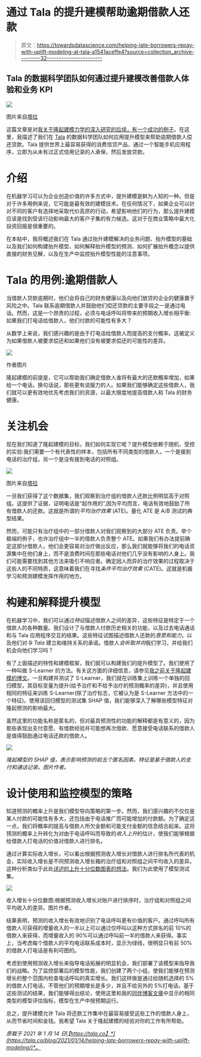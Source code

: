 # 通过 Tala 的提升建模帮助逾期借款人还款

> 原文：<https://towardsdatascience.com/helping-late-borrowers-repay-with-uplift-modeling-at-tala-a1541aceffe4?source=collection_archive---------32----------------------->

## Tala 的数据科学团队如何通过提升建模改善借款人体验和业务 KPI

![](img/259a4ba1358d4f78355f45cae942701d.png)

图片来自[塔拉](https://tala.co/)

这篇文章是对[我关于隆起建模力学的深入研究的后续，有一个成功的例子](/supercharging-customer-touchpoints-with-uplift-modeling-9913ddf62c1)。在这里，我描述了我们在 [Tala](https://tala.co/) 的数据科学团队如何应用提升模型来帮助逾期借款人偿还贷款。Tala 提供世界上最容易获得的消费信贷产品，通过一个智能手机应用程序，立即为从未有过正式信用记录的人承保，然后发放贷款。

# 介绍

在机器学习可以为企业创造价值的许多方式中，提升建模是鲜为人知的一种。但是对于许多用例来说，它可能是最有效的建模技术。在任何情况下，如果企业可以针对不同的客户有选择地采取代价高昂的行动，希望影响他们的行为，那么提升建模应该是找到受该行动影响最大的客户子集的有力候选。这对于在商业策略中最大化投资回报是很重要的。

在本帖中，我将概述我们在 Tala 通过抬升建模解决的业务问题、抬升模型的基础以及我们如何构建抬升模型、如何解释抬升模型的预测、如何扩展抬升概念以提供直接的财务见解，以及在生产中监控抬升模型性能的注意事项。

# Tala 的用例:逾期借款人

当借款人贷款逾期时，他们会将自己的财务健康以及向他们放贷的企业的健康置于风险之中。Tala 联系逾期借款人并鼓励他们偿还贷款的主要手段之一是通过电话。然而，这是一个昂贵的过程，必须与电话呼叫将带来的预期收入增长相平衡:如果我们打电话给借款人，他们付款的可能性有多大？

从数学上来说，我们感兴趣的是由于打电话给借款人而提高的支付概率。这被定义为如果借款人被要求偿还和如果他们没有被要求偿还的可能性的差异。

![](img/d740a1f01eee777f1f9f93dda54d1f9e.png)

作者图片

隆起建模的前提是，它可以帮助我们确定借款人谁将有最大的还款概率增加，如果给一个电话。换句话说，那些更有说服力的人。如果我们能够确定这些借款人，我们就可以更有效地优先考虑我们的资源，以最大限度地提高借款人和 Tala 的财务健康。

# 关注机会

现在我们知道了隆起建模的目标，我们如何实现它呢？提升模型依赖于随机、受控的实验:我们需要一个有代表性的样本，包括所有不同类型的借款人，一个是接到电话的治疗组，另一个是没有接到电话的对照组。

![](img/b3a9d00358cf90ab4e06fd614abfdbe1.png)

图片来自[塔拉](https://tala.co/)

一旦我们获得了这个数据集，我们观察到治疗组的借款人还款比例明显高于对照组。这提供了证据，证明电话是“起作用的”,因为平均而言，电话有效地鼓励了所有借款人的还款。这就是所谓的*平均治疗效果* (ATE)。量化 ATE 是 A/B 测试的典型结果。

然而，可能只有治疗组中的一部分借款人对我们观察到的大部分 ATE 负责。举个极端的例子，也许治疗组中一半的借款人负责整个 ATE。如果我们有办法提前确定这部分借款人，他们会更容易对治疗做出反应，那么我们就能够将我们的电话资源集中在他们身上，而不是浪费时间在那些电话对他们几乎没有影响的人身上。我们可能需要找到其他方法来吸引不响应者。确定因人而异的治疗效果的过程取决于这些人的不同特质，这意味着我们在寻找*条件平均治疗效果* (CATE)。这就是机器学习和预测建模发挥作用的地方。

# 构建和解释提升模型

在机器学习中，我们可以通过*特征*描述借款人之间的差异，这些特征是特定于一个借款人的各种数量。我们设计了与借款人付款历史相关的功能，以及过去电话通话和与 Tala 应用程序交互的结果。这些特征试图描述借款人还款的*意愿和能力*，以及他们对*与 Tala* 建立和维持关系的承诺。借款人*会听取并向*我们学习，并给我们机会向他们学习吗？

有了上面描述的特性和建模框架，我们就可以构建我们的提升模型了。我们使用了一种叫做 S-Learner 的方法。有关这方面的详细信息，请参见[我之前关于隆起建模的博文](/supercharging-customer-touchpoints-with-uplift-modeling-9913ddf62c1)。一旦构建并测试了 S-Learner，我们就在训练集上训练一个单独的回归模型，其目标变量为提升(给予治疗和不给予治疗的预测概率的差异)，并且使用相同的特征来训练 S-Learner(除了治疗标志，它被认为是 S-Learner 方法中的一个特征)。使用该回归模型的测试集 SHAP 值，我们能够深入了解哪些模型特征对隆起预测的影响最大。

虽然这里的功能名称是匿名的，但对最具预测性的功能的解释都是有意义的，因为那些表现出支付意愿、有借款经验并可能想再次借款、愿意接受电话联系的借款人是值得鼓励通过电话还款的借款人。

![](img/549b4dcfc01d9eb3f16485537685a2b1.png)

*隆起模型的 SHAP 值，表示影响预测的前五个匿名因素。特征是基于借款人的支付和通话记录。图片作者。*

# 设计使用和监控模型的策略

知道预测的概率上升是我们模型导向策略的第一步。然而，我们感兴趣的不仅仅是某人付款的可能性有多大，还包括由于电话推广而可能增加的付款额。为了确定这一点，我们将概率的提高与借款人所欠金额和可能支付金额的信息结合起来。这将预测的概率上升转化为对由于电话呼叫而导致的*收入上升*的估计，使我们能够根据给借款人打电话的价值对借款人进行排名。

通过计算实际收入增长，可以看出根据预测收入增长对借款人进行排名所代表的机会，实际收入增长是不同预测收入增长箱的治疗组和对照组之间平均收入的差异。这种分析类似于此处[详述的上升十分位数图表的想法](/supercharging-customer-touchpoints-with-uplift-modeling-9913ddf62c1)。我们为此使用了模型测试集。

![](img/fdd87d381fba3c01ec404ba543cbc8d5.png)

收入增长十分位数图:根据预测收入增长对账户进行排序时，治疗组和对照组之间平均收入的差异。图片作者。

结果表明，预测的收入增长有效地识别了电话呼叫更有价值的客户。通过呼叫所有借款人可获得的增量收入的一半以上可以通过仅呼叫以这种方式排名的前 10%的借款人来获得，而增量收入的 90%可以通过呼叫前一半的借款人来获得。事实上，当考虑每个借款人的平均电话联系成本时，显示为绿线，很明显只有前 50%的借款人打电话是有利可图的。

考虑到使用预测收入增长来指导电话拓展的明显机会，我们部署了该模型来指导我们的战略。为了监控部署后的模型性能，我们创建了两个小组，使我们能够在预测增长的整个范围内检查电话呼叫的真实增长。我们这样做是通过给随机选择的 5%的借款人打电话，不管他们的预期增长是多少，并且不给另外的 5%打电话。基于这些测试的结果，我们能够得出结论，使用这里和我的[同伴博客文章](/supercharging-customer-touchpoints-with-uplift-modeling-9913ddf62c1)中显示的相同类型的模型评估指标，模型在生产中按预期运行。

总之，提升建模允许 Tala 将还款工作集中在最容易接受这些工作的借款人身上，从而节省时间和金钱。我希望 Tala 关于隆起建模的经验对你的工作有所帮助。

*原载于 2021 年 1 月 14 日*[*【https://tala.co】*](https://tala.co/blog/2021/01/14/helping-late-borrowers-repay-with-uplift-modeling/)*。*